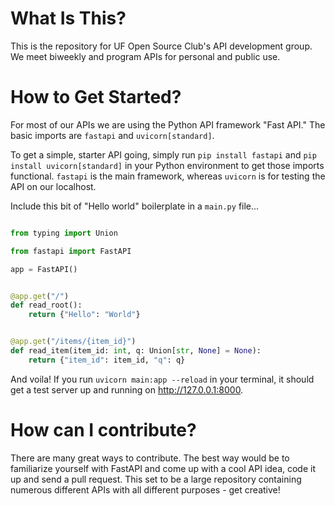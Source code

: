 # What Is This?

This is the repository for UF Open Source Club's API development group. We meet biweekly and program APIs for personal and public use.

# How to Get Started?

For most of our APIs we are using the Python API framework "Fast API." The basic imports are `fastapi` and `uvicorn[standard]`.

To get a simple, starter API going, simply run `pip install fastapi` and `pip install uvicorn[standard]` in your Python environment
to get those imports functional. `fastapi` is the main framework, whereas `uvicorn` is for testing the API on our localhost.

Include this bit of "Hello world" boilerplate in a `main.py` file...

```python

from typing import Union

from fastapi import FastAPI

app = FastAPI()


@app.get("/")
def read_root():
    return {"Hello": "World"}


@app.get("/items/{item_id}")
def read_item(item_id: int, q: Union[str, None] = None):
    return {"item_id": item_id, "q": q}

```

And voila! If you run `uvicorn main:app --reload` in your terminal, it should get a test server up and running on
http://127.0.0.1:8000.

# How can I contribute?
There are many great ways to contribute.
The best way would be to familiarize yourself with FastAPI and come up with a cool API idea, code it up and send a pull request.
This set to be a large repository containing numerous different APIs with all different purposes - get creative!

